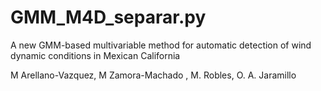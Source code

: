# GMM_M4D_separar.py

A new GMM-based multivariable method for automatic detection
of wind dynamic conditions in Mexican California

M Arellano-Vazquez, M Zamora-Machado , M. Robles,  O. A. Jaramillo 
